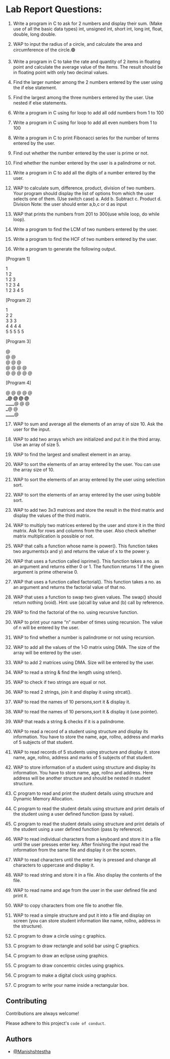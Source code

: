 # Lab Report Questions:

1. Write a program in C to ask for 2 numbers and display their sum. (Make use of all the basic data
   types)
   int, unsigned int, short int, long int, float, double, long double.

2. WAP to input the radius of a circle, and calculate the area and circumference of the circle.🟢
3. Write a program in C to take the rate and quantity of 2 items in floating point and calculate the average value of the items. The result should be in floating point with only two decimal values.

4. Find the larger number among the 2 numbers entered by the user using the if else statement.
5. Find the largest among the three numbers entered by the user. Use nested if else statements.
6. Write a program in C using for loop to add all odd numbers from 1 to 100
7. Write a program in C using for loop to add all even numbers from 1 to 100
8. Write a program in C to print Fibonacci series for the number of terms entered by the user.
9. Find out whether the number entered by the user is prime or not.
10. Find whether the number entered by the user is a palindrome or not.
11. Write a program in C to add all the digits of a number entered by the user.
12. WAP to calculate sum, difference, product, division of two numbers. Your program should display the list of options from which the user selects one of them. (Use switch case) a. Add b. Subtract c. Product d. Division Note: the user should enter a,b,c or d as input
13. WAP that prints the numbers from 201 to 300(use while loop, do while loop).
14. Write a program to find the LCM of two numbers entered by the user.
15. Write a program to find the HCF of two numbers entered by the user.
16. Write a program to generate the following output.

[Program 1]

1  
1 2  
1 2 3  
1 2 3 4  
1 2 3 4 5

[Program 2]

1  
2 2  
3 3 3  
4 4 4 4  
5 5 5 5 5

[Program 3]

@  
@ @  
@ @ @  
@ @ @ @  
@ @ @ @ @

[Program 4]

@ @ @ @ @  
**\_@ @ @ @  
\_\_\_\_**@ @ @  
****\_****@ @  
****\_\_\_\_****@

17. WAP to sum and average all the elements of an array of size 10. Ask the user for the input.

18. WAP to add two arrays which are initialized and put it in the third array. Use an array of size 5.
19. WAP to find the largest and smallest element in an array.
20. WAP to sort the elements of an array entered by the user. You can use the array size of 10.
21. WAP to sort the elements of an array entered by the user using selection sort.
22. WAP to sort the elements of an array entered by the user using bubble sort.
23. WAP to add two 3x3 matrices and store the result in the third matrix and display the values of the third matrix.
24. WAP to multiply two matrices entered by the user and store it in the third matrix. Ask for rows and columns from the user. Also check whether matrix multiplication is possible or not.
25. WAP that calls a function whose name is power(). This function takes two arguments(x and y) and returns the value of x to the power y.
26. WAP that uses a function called isprime(). This function takes a no. as an argument and returns either 0 or 1. The function returns 1 if the given argument is prime otherwise 0.
27. WAP that uses a function called factorial(). This function takes a no. as an argument and returns the factorial value of that no.
28. WAP that uses a function to swap two given values. The swap() should return nothing (void). Hint: use (a)call by value and (b) call by reference.
29. WAP to find the factorial of the no. using recursive function.
30. WAP to print your name “n” number of times using recursion. The value of n will be entered by the user.
31. WAP to find whether a number is palindrome or not using recursion.
32. WAP to add all the values of the 1‐D matrix using DMA. The size of the array will be entered by the user.
33. WAP to add 2 matrices using DMA. Size will be entered by the user.
34. WAP to read a string & find the length using strlen().
35. WAP to check if two strings are equal or not.
36. WAP to read 2 strings, join it and display it using strcat().
37. WAP to read the names of 10 persons,sort it & display it.
38. WAP to read the names of 10 persons,sort it & display it (use pointer).
39. WAP that reads a string & checks if it is a palindrome.
40. WAP to read a record of a student using structure and display its information. You have to store the name, age, rollno, address and marks of 5 subjects of that student.
41. WAP to read records of 5 students using structure and display it. store name, age, rollno, address and marks of 5 subjects of that student.
42. WAP to store information of a student using structure and display its information. You have to store name, age, rollno and address. Here address will be another structure and should be nested in student structure.
43. C program to read and print the student details using structure and Dynamic Memory Allocation.
44. C program to read the student details using structure and print details of the student using a user defined function (pass by value).
45. C program to read the student details using structure and print details of the student using a user defined function (pass by reference).
46. WAP to read individual characters from a keyboard and store it in a file until the user presses enter key. After finishing the input read the information from the same file and display it on the screen.
47. WAP to read characters until the enter key is pressed and change all characters to uppercase and display it.
48. WAP to read string and store it in a file. Also display the contents of the file.
49. WAP to read name and age from the user in the user defined file and print it.
50. WAP to copy characters from one file to another file.
51. WAP to read a simple structure and put it into a file and display on screen (you can store student information like name, rollno, address in the structure).
52. C program to draw a circle using c graphics.
53. C program to draw rectangle and solid bar using C graphics.
54. C program to draw an eclipse using graphics.
55. C program to draw concentric circles using graphics.
56. C program to make a digital clock using graphics.
57. C program to write your name inside a rectangular box.

## Contributing

Contributions are always welcome!

Please adhere to this project's `code of conduct`.

## Authors

- [@Manishshtestha](https://github.com/Manishshtestha)

